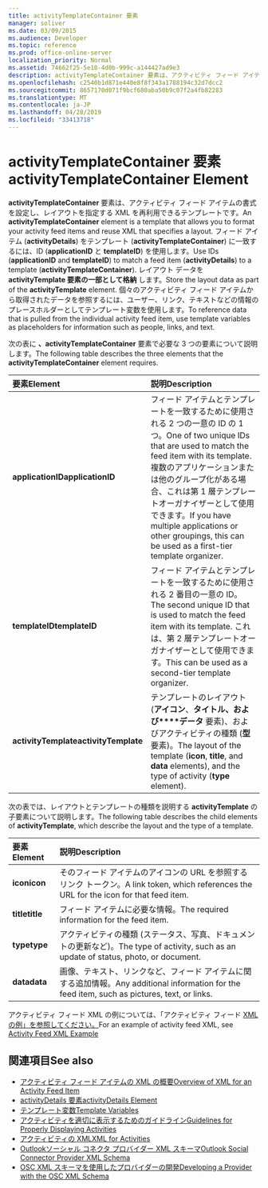 ```yaml
---
title: activityTemplateContainer 要素
manager: soliver
ms.date: 03/09/2015
ms.audience: Developer
ms.topic: reference
ms.prod: office-online-server
localization_priority: Normal
ms.assetid: 74662f25-5e18-4d0b-999c-a144427ad9e3
description: activityTemplateContainer 要素は、アクティビティ フィード アイテムの書式を設定し、レイアウトを指定する XML を再利用できるテンプレートです。
ms.openlocfilehash: c2540b1d871e440e8f8f343a1788194c32d7dcc2
ms.sourcegitcommit: 8657170d071f9bcf680aba50b9c07f2a4fb82283
ms.translationtype: MT
ms.contentlocale: ja-JP
ms.lasthandoff: 04/28/2019
ms.locfileid: "33413718"
---
```

# <a name="activitytemplatecontainer-element"></a><span data-ttu-id="39565-103">activityTemplateContainer 要素</span><span class="sxs-lookup"><span data-stu-id="39565-103">activityTemplateContainer Element</span></span>

<span data-ttu-id="39565-104">**activityTemplateContainer** 要素は、アクティビティ フィード アイテムの書式を設定し、レイアウトを指定する XML を再利用できるテンプレートです。</span><span class="sxs-lookup"><span data-stu-id="39565-104">An **activityTemplateContainer** element is a template that allows you to format your activity feed items and reuse XML that specifies a layout.</span></span> <span data-ttu-id="39565-105">フィード アイテム (**activityDetails**) をテンプレート (**activityTemplateContainer**) に一致するには、ID (**applicationID** と **templateID**) を使用します。</span><span class="sxs-lookup"><span data-stu-id="39565-105">Use IDs (**applicationID** and **templateID**) to match a feed item (**activityDetails**) to a template (**activityTemplateContainer**).</span></span> <span data-ttu-id="39565-106">レイアウト データを **activityTemplate 要素の一部として格納** します。</span><span class="sxs-lookup"><span data-stu-id="39565-106">Store the layout data as part of the **activityTemplate** element.</span></span> <span data-ttu-id="39565-107">個々のアクティビティ フィード アイテムから取得されたデータを参照するには、ユーザー、リンク、テキストなどの情報のプレースホルダーとしてテンプレート変数を使用します。</span><span class="sxs-lookup"><span data-stu-id="39565-107">To reference data that is pulled from the individual activity feed item, use template variables as placeholders for information such as people, links, and text.</span></span> 
  
<span data-ttu-id="39565-108">次の表に **、activityTemplateContainer** 要素で必要な 3 つの要素について説明します。</span><span class="sxs-lookup"><span data-stu-id="39565-108">The following table describes the three elements that the **activityTemplateContainer** element requires.</span></span> 
  
|<span data-ttu-id="39565-109">**要素**</span><span class="sxs-lookup"><span data-stu-id="39565-109">**Element**</span></span>|<span data-ttu-id="39565-110">**説明**</span><span class="sxs-lookup"><span data-stu-id="39565-110">**Description**</span></span>|
|:-----|:-----|
|<span data-ttu-id="39565-111">**applicationID**</span><span class="sxs-lookup"><span data-stu-id="39565-111">**applicationID**</span></span> <br/> |<span data-ttu-id="39565-112">フィード アイテムとテンプレートを一致するために使用される 2 つの一意の ID の 1 つ。</span><span class="sxs-lookup"><span data-stu-id="39565-112">One of two unique IDs that are used to match the feed item with its template.</span></span> <span data-ttu-id="39565-113">複数のアプリケーションまたは他のグループ化がある場合、これは第 1 層テンプレートオーガナイザーとして使用できます。</span><span class="sxs-lookup"><span data-stu-id="39565-113">If you have multiple applications or other groupings, this can be used as a first-tier template organizer.</span></span>  <br/> |
|<span data-ttu-id="39565-114">**templateID**</span><span class="sxs-lookup"><span data-stu-id="39565-114">**templateID**</span></span> <br/> |<span data-ttu-id="39565-115">フィード アイテムとテンプレートを一致するために使用される 2 番目の一意の ID。</span><span class="sxs-lookup"><span data-stu-id="39565-115">The second unique ID that is used to match the feed item with its template.</span></span> <span data-ttu-id="39565-116">これは、第 2 層テンプレートオーガナイザーとして使用できます。</span><span class="sxs-lookup"><span data-stu-id="39565-116">This can be used as a second-tier template organizer.</span></span>  <br/> |
|<span data-ttu-id="39565-117">**activityTemplate**</span><span class="sxs-lookup"><span data-stu-id="39565-117">**activityTemplate**</span></span> <br/> |<span data-ttu-id="39565-118">テンプレートのレイアウト (**アイコン**、**タイトル、および\*\*\*\*データ** 要素)、およびアクティビティの種類 (**型** 要素)。</span><span class="sxs-lookup"><span data-stu-id="39565-118">The layout of the template (**icon**, **title**, and **data** elements), and the type of activity (**type** element).</span></span>  <br/> |
   
<span data-ttu-id="39565-119">次の表では、レイアウトとテンプレートの種類を説明する **activityTemplate** の子要素について説明します。</span><span class="sxs-lookup"><span data-stu-id="39565-119">The following table describes the child elements of **activityTemplate**, which describe the layout and the type of a template.</span></span>
  
|<span data-ttu-id="39565-120">**要素**</span><span class="sxs-lookup"><span data-stu-id="39565-120">**Element**</span></span>|<span data-ttu-id="39565-121">**説明**</span><span class="sxs-lookup"><span data-stu-id="39565-121">**Description**</span></span>|
|:-----|:-----|
|<span data-ttu-id="39565-122">**icon**</span><span class="sxs-lookup"><span data-stu-id="39565-122">**icon**</span></span> <br/> |<span data-ttu-id="39565-123">そのフィード アイテムのアイコンの URL を参照するリンク トークン。</span><span class="sxs-lookup"><span data-stu-id="39565-123">A link token, which references the URL for the icon for that feed item.</span></span>  <br/> |
|<span data-ttu-id="39565-124">**title**</span><span class="sxs-lookup"><span data-stu-id="39565-124">**title**</span></span> <br/> |<span data-ttu-id="39565-125">フィード アイテムに必要な情報。</span><span class="sxs-lookup"><span data-stu-id="39565-125">The required information for the feed item.</span></span>  <br/> |
|<span data-ttu-id="39565-126">**type**</span><span class="sxs-lookup"><span data-stu-id="39565-126">**type**</span></span> <br/> |<span data-ttu-id="39565-127">アクティビティの種類 (ステータス、写真、ドキュメントの更新など)。</span><span class="sxs-lookup"><span data-stu-id="39565-127">The type of activity, such as an update of status, photo, or document.</span></span>  <br/> |
|<span data-ttu-id="39565-128">**data**</span><span class="sxs-lookup"><span data-stu-id="39565-128">**data**</span></span> <br/> |<span data-ttu-id="39565-129">画像、テキスト、リンクなど、フィード アイテムに関する追加情報。</span><span class="sxs-lookup"><span data-stu-id="39565-129">Any additional information for the feed item, such as pictures, text, or links.</span></span>  <br/> |
   
<span data-ttu-id="39565-130">アクティビティ フィード XML の例については、「アクティビティ フィード [XML の例」を参照してください。](activity-feed-xml-example.md)</span><span class="sxs-lookup"><span data-stu-id="39565-130">For an example of activity feed XML, see [Activity Feed XML Example](activity-feed-xml-example.md)</span></span>
  
## <a name="see-also"></a><span data-ttu-id="39565-131">関連項目</span><span class="sxs-lookup"><span data-stu-id="39565-131">See also</span></span>

- [<span data-ttu-id="39565-132">アクティビティ フィード アイテムの XML の概要</span><span class="sxs-lookup"><span data-stu-id="39565-132">Overview of XML for an Activity Feed Item</span></span>](overview-of-xml-for-an-activity-feed-item.md)  
- [<span data-ttu-id="39565-133">activityDetails 要素</span><span class="sxs-lookup"><span data-stu-id="39565-133">activityDetails Element</span></span>](activitydetails-element.md)  
- [<span data-ttu-id="39565-134">テンプレート変数</span><span class="sxs-lookup"><span data-stu-id="39565-134">Template Variables</span></span>](template-variables.md)  
- [<span data-ttu-id="39565-135">アクティビティを適切に表示するためのガイドライン</span><span class="sxs-lookup"><span data-stu-id="39565-135">Guidelines for Properly Displaying Activities</span></span>](guidelines-for-properly-displaying-activities.md)  
- [<span data-ttu-id="39565-136">アクティビティの XML</span><span class="sxs-lookup"><span data-stu-id="39565-136">XML for Activities</span></span>](xml-for-activities.md)  
- [<span data-ttu-id="39565-137">Outlookソーシャル コネクタ プロバイダー XML スキーマ</span><span class="sxs-lookup"><span data-stu-id="39565-137">Outlook Social Connector Provider XML Schema</span></span>](outlook-social-connector-provider-xml-schema.md)
- [<span data-ttu-id="39565-138">OSC XML スキーマを使用したプロバイダーの開発</span><span class="sxs-lookup"><span data-stu-id="39565-138">Developing a Provider with the OSC XML Schema</span></span>](developing-a-provider-with-the-osc-xml-schema.md)

